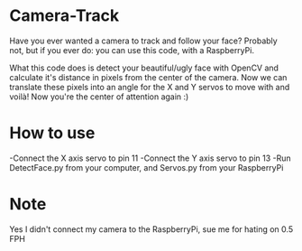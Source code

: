 # Camera-Track
Have you ever wanted a camera to track and follow your face? Probably not, but if you ever do: you can use this code, with a RaspberryPi.

What this code does is detect your beautiful/ugly face with OpenCV and calculate it's distance in pixels from the center of the camera.
Now we can translate these pixels into an angle for the X and Y servos to move with and voilà! Now you're the center of attention again :)

# How to use
-Connect the X axis servo to pin 11
-Connect the Y axis servo to pin 13
-Run DetectFace.py from your computer, and Servos.py from your RaspberryPi

# Note
Yes I didn't connect my camera to the RaspberryPi, sue me for hating on 0.5 FPH
